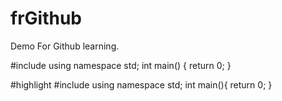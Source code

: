# frGithub
Demo For Github learning.

#include<iostream>
using namespace std;
int main()
{
return 0;
}


#highlight
#include <iostream>
using namespace std;
int main(){
    return 0;
}
